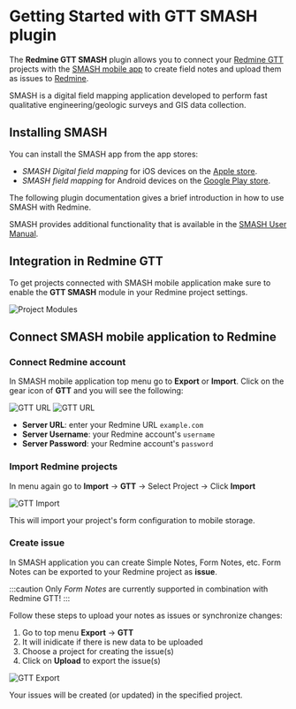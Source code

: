 # Getting Started with GTT SMASH plugin

The **Redmine GTT SMASH** plugin allows you to connect your [Redmine GTT](https://gtt-project.org/) projects with the [SMASH mobile app](https://www.geopaparazzi.org/smash/index.html) to create field notes and upload them as issues to [Redmine](https://redmine.org/).

SMASH is a digital field mapping application developed to perform fast qualitative engineering/geologic surveys and GIS data collection.

## Installing SMASH

You can install the SMASH app from the app stores:

* *SMASH Digital field mapping* for iOS devices on the [Apple store](https://apps.apple.com/us/app/smash-digital-field-mapping/id1475079936).
* *SMASH field mapping* for Android devices on the [Google Play store](https://play.google.com/store/apps/details?id=eu.hydrologis.smash&hl=en).

The following plugin documentation gives a brief introduction in how to use SMASH with Redmine.

SMASH provides additional functionality that is available in the [SMASH User Manual](https://www.geopaparazzi.org/smash/index.html).

## Integration in Redmine GTT

To get projects connected with SMASH mobile application make sure to enable the **GTT SMASH** module in your Redmine project settings.

![Project Modules](project_modules.png)

## Connect SMASH mobile application to Redmine

### Connect Redmine account

In SMASH mobile application top menu go to **Export** or **Import**. Click on the gear icon of **GTT** and you will see the following:

![GTT URL](import_setting.png) ![GTT URL](gtt_url.png)

* **Server URL**: enter your Redmine URL `example.com`
* **Server Username**: your Redmine account's `username`
* **Server Password**: your Redmine account's `password`

### Import Redmine projects

In menu again go to **Import** &#8594; **GTT** &#8594; Select Project &#8594; Click **Import**

![GTT Import](gtt_import.png)

This will import your project's form configuration to mobile storage.

### Create issue

In SMASH application you can create Simple Notes, Form Notes, etc. Form Notes can be exported to your Redmine project as **issue**.

:::caution
Only *Form Notes* are currently supported in combination with Redmine GTT!
:::

Follow these steps to upload your notes as issues or synchronize changes:

1. Go to top menu **Export** &#8594; **GTT**
2. It will inidicate if there is new data to be uploaded
3. Choose a project for creating the issue(s)
4. Click on **Upload** to export the issue(s)

![GTT Export](gtt_export.png)

Your issues will be created (or updated) in the specified project.
